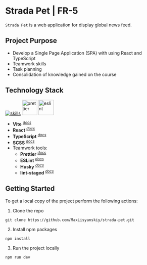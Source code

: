 # Strada Pet | FR-5

`Strada Pet` is a web application for display global news feed.

## Project Purpose

- Develop a Single Page Application (SPA) with using React and TypeScript
- Teamwork skills
- Task planning
- Consolidation of knowledge gained on the course

## Technology Stack

[![skills](https://skillicons.dev/icons?i=vite,react,ts,html,css,scss,git&theme=dark)](#technology-stack)
<a href="#technology-stack" title="Prettier"><img src="https://github.com/get-icon/geticon/raw/master/icons/prettier.svg" alt="prettier" width="48px" height="48px"></a> <a href="https://www.typescriptlang.org/" title="ESLint"><img src="https://github.com/get-icon/geticon/raw/master/icons/eslint.svg" alt="eslint" width="48px" height="48px"></a>

- **Vite** <sup>_[docs](https://vitejs.dev/)_</sup>
- **React** <sup>_[docs](https://react.dev/)_</sup>
- **TypeScript** <sup>_[docs](https://www.typescriptlang.org/docs/handbook/typescript-from-scratch.html)_</sup>
- **SCSS** <sup>_[docs](https://sass-lang.com/documentation/)_</sup>
- Teamwork tools:
  - **Prettier** <sup>_[docs](https://prettier.io/docs/en/)_</sup>
  - **ESLint** <sup>_[docs](https://eslint.org/docs/latest/use/core-concepts)_</sup>
  - **Husky** <sup>_[docs](https://typicode.github.io/husky/)_</sup>
  - **lint-staged** <sup>_[docs](https://github.com/okonet/lint-staged)_</sup>

## Getting Started

To get a local copy of the project perform the following actions:

1. Clone the repo

```
git clone https://github.com/MaxLisyanskiy/strada-pet.git
```

2. Install npm packages

```
npm install
```

3. Run the project locally

```
npm run dev
```
